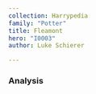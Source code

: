 ```yaml
---
collection: Harrypedia
family: "Potter"
title: Fleamont
hero: "I0003"
author: Luke Schierer

---
```




### Analysis

